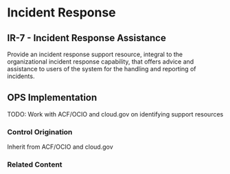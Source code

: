 # Incident Response
## IR-7 - Incident Response Assistance

Provide an incident response support resource, integral to the organizational incident response capability, that offers advice and assistance to users of the system for the handling and reporting of incidents.

## OPS Implementation

TODO: Work with ACF/OCIO and cloud.gov on identifying support resources

### Control Origination

Inherit from ACF/OCIO and cloud.gov

### Related Content
